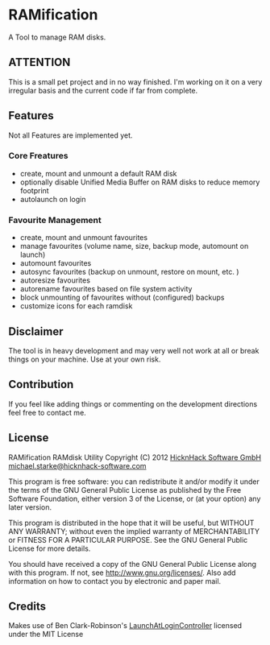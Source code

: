 # RAMification

A Tool to manage RAM disks.

## ATTENTION

This is a small pet project and in no way finished. I'm working on it on a very irregular basis and the current code if far from complete.

## Features

Not all Features are implemented yet.

### Core Freatures

* create, mount and unmount a default RAM disk
* optionally disable Unified Media Buffer on RAM disks to reduce memory footprint
* autolaunch on login

### Favourite Management

* create, mount and unmount favourites
* manage favourites (volume name, size, backup mode, automount on launch)
* automount favourites
* autosync favourites (backup on unmount, restore on mount, etc. )
* autoresize favourites
* autorename favourites based on file system activity
* block unmounting of favourites without (configured) backups
* customize icons for each ramdisk

## Disclaimer

The tool is in heavy development and may very well not work at all or break things on your machine. Use at your own risk.

## Contribution

If you feel like adding things or commenting on the development directions feel free to contact me.

## License

RAMification RAMdisk Utility
Copyright (C) 2012 [HicknHack Software GmbH](http://www.hicknhack-software.com) michael.starke@hicknhack-software.com

This program is free software: you can redistribute it and/or modify
it under the terms of the GNU General Public License as published by
the Free Software Foundation, either version 3 of the License, or
(at your option) any later version.

This program is distributed in the hope that it will be useful,
but WITHOUT ANY WARRANTY; without even the implied warranty of
MERCHANTABILITY or FITNESS FOR A PARTICULAR PURPOSE.  See the
GNU General Public License for more details.

You should have received a copy of the GNU General Public License
along with this program.  If not, see http://www.gnu.org/licenses/.
Also add information on how to contact you by electronic and paper mail.

## Credits

Makes use of Ben Clark-Robinson's [LaunchAtLoginController](https://github.com/Mozketo/LaunchAtLoginController#readme) licensed under the MIT License


